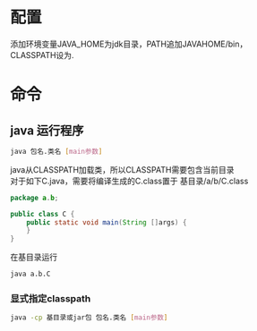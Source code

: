 # 配置
添加环境变量JAVA_HOME为jdk目录，PATH追加JAVAHOME/bin，CLASSPATH设为.
# 命令
## java 运行程序
```sh
java 包名.类名 [main参数]
```
java从CLASSPATH加载类，所以CLASSPATH需要包含当前目录  
对于如下C.java，需要将编译生成的C.class置于 基目录/a/b/C.class
```java
package a.b;

public class C {
    public static void main(String []args) {
    }
}
```
在基目录运行
```sh
java a.b.C
```
### 显式指定classpath
```sh
java -cp 基目录或jar包 包名.类名 [main参数]
```
